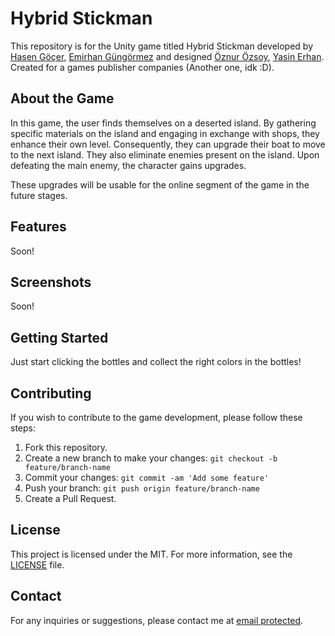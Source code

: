 # Hybrid Stickman

This repository is for the Unity game titled Hybrid Stickman developed by [Hasen Göçer](https://github.com/DennisCreevey), [Emirhan Güngörmez](emirhangungormez.com) and designed [Öznur Özsoy](), [Yasin Erhan](). Created for a games publisher companies (Another one, idk :D).

## About the Game

In this game, the user finds themselves on a deserted island. By gathering specific materials on the island and engaging in exchange with shops, they enhance their own level. Consequently, they can upgrade their boat to move to the next island. They also eliminate enemies present on the island. Upon defeating the main enemy, the character gains upgrades.

These upgrades will be usable for the online segment of the game in the future stages.

## Features

Soon!

## Screenshots

Soon!

## Getting Started

Just start clicking the bottles and collect the right colors in the bottles!

## Contributing

If you wish to contribute to the game development, please follow these steps:

1. Fork this repository.
2. Create a new branch to make your changes: `git checkout -b feature/branch-name`
3. Commit your changes: `git commit -am 'Add some feature'`
4. Push your branch: `git push origin feature/branch-name`
5. Create a Pull Request.

## License

This project is licensed under the MIT. For more information, see the [LICENSE](LICENSE) file.

## Contact

For any inquiries or suggestions, please contact me at [email protected](emirhaneren373@gmail.com).
